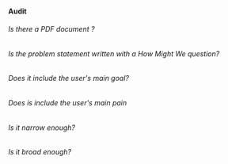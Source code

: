 #### Audit

###### Is there a PDF document ? 
###### Is the problem statement written with a How Might We question?
###### Does it include the user's main goal?
###### Does is include the user's main pain
###### Is it narrow enough?
###### Is it broad enough?